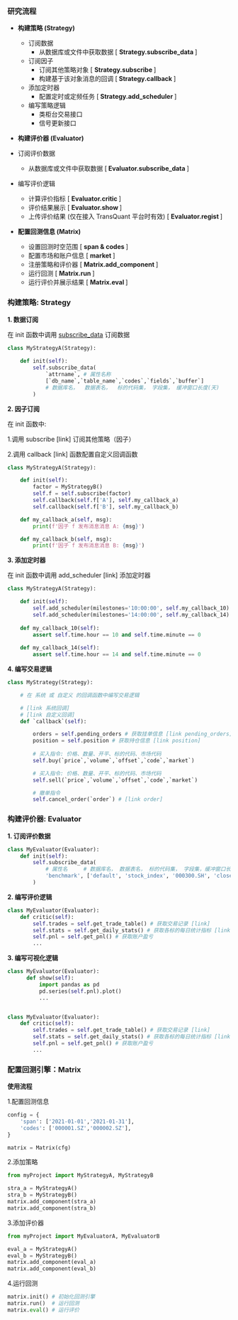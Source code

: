 
### 研究流程

- <b> 构建策略 (Strategy) </b>
  - 订阅数据 
    - 从数据库或文件中获取数据 [ <b> Strategy.subscribe_data </b>]
  - 订阅因子 
    - 订阅其他策略对象 [ <b> Strategy.subscribe </b>]
    - 构建基于该对象消息的回调 [<b>  Strategy.callback </b>]
  - 添加定时器
    - 配置定时或定频任务 [<b> Strategy.add_scheduler </b>]
  - 编写策略逻辑
    - 类柜台交易接口 
    - 信号更新接口 
  
-  <b> 构建评价器 (Evaluator) </b>
  - 订阅评价数据
    - 从数据库或文件中获取数据 [<b> Evaluator.subscribe_data </b> ]
  - 编写评价逻辑
    - 计算评价指标 [ <b> Evaluator.critic </b>]
    - 评价结果展示 [ <b> Evaluator.show </b> ]
    - 上传评价结果 (仅在接入 TransQuant 平台时有效) [ <b> Evaluator.regist </b>] 
  
- <b> 配置回测信息 (Matrix) </b>
  - 设置回测时空范围 [ <b>span & codes </b>]
  - 配置市场和账户信息 [ <b> market </b>]
  - 注册策略和评价器 [ <b>Matrix.add_component </b>]
  - 运行回测 [ <b> Matrix.run </b>]
  - 运行评价并展示结果 [ <b> Matrix.eval </b>]



### 构建策略: Strategy

<b> 1. 数据订阅 </b>

在 init 函数中调用 [subscribe_data](3_接口说明/策略/strategy.md#subscribe_data) 订阅数据 

```python
class MyStrategyA(Strategy):
    
	def init(self):
		self.subscribe_data(
			`attrname`, # 属性名称
			[`db_name`,`table_name`,`codes`,`fields`,`buffer`]
			# 数据库名，  数据表名，  标的代码集， 字段集， 缓冲窗口长度(天)
		)
```


<b> 2. 因子订阅 </b>

在 init 函数中:

1.调用 subscribe [link] 订阅其他策略（因子）

2.调用 callback [link] 函数配置自定义回调函数

```python
class MyStrategyA(Strategy):

	def init(self):
		factor = MyStrategyB()
		self.f = self.subscribe(factor)
		self.callback(self.f['A'], self.my_callback_a)
		self.callback(self.f['B'], self.my_callback_b)

	def my_callback_a(self, msg):
		print(f'因子 f 发布消息消息 A: {msg}')

	def my_callback_b(self, msg):
		print(f'因子 f 发布消息消息 B: {msg}')
```

<b> 3. 添加定时器 </b>

在 init 函数中调用 add_scheduler [link] 添加定时器

```python
class MyStrategyA(Strategy):

    def init(self):
        self.add_scheduler(milestones='10:00:00', self.my_callback_10)
		self.add_scheduler(milestones='14:00:00', self.my_callback_14)
	
	def my_callback_10(self):
		assert self.time.hour == 10 and self.time.minute == 0
	
	def my_callback_14(self):
		assert self.time.hour == 14 and self.time.minute == 0

```
<b> 4. 编写交易逻辑 </b>

```python
class MyStrategy(Strategy):

	# 在 系统 或 自定义 的回调函数中编写交易逻辑

	# [link 系统回调]
	# [link 自定义回调]
	def `callback`(self):

		orders = self.pending_orders # 获取挂单信息 [link pending_orders]
		position = self.position # 获取持仓信息 [link position]
		
		# 买入指令: 价格、数量、开平、标的代码、市场代码
		self.buy(`price`,`volume`,`offset`,`code`,`market`)

		# 买入指令: 价格、数量、开平、标的代码、市场代码
		self.sell(`price`,`volume`,`offset`,`code`,`market`)

		# 撤单指令
		self.cancel_order(`order`) # [link order] 

```

### 构建评价器: Evaluator
 
<b> 1. 订阅评价数据 </b>

```python
class MyEvaluator(Evaluator):
	def init(self):
		self.subscribe_data(
			# 属性名	  # 数据库名， 数据表名， 标的代码集， 字段集，缓冲窗口长度(天)
            'benchmark', ['default', 'stock_index', '000300.SH', 'close', 0]
        )
```

<b> 2. 编写评价逻辑 </b>

```python
class MyEvaluator(Evaluator):
	def critic(self):
		self.trades = self.get_trade_table() # 获取交易记录 [link]
		self.stats = self.get_daily_stats()	# 获取各标的每日统计指标 [link]
		self.pnl = self.get_pnl() # 获取账户盈亏
		...
```
<b> 3. 编写可视化逻辑 </b>
   
```python
class MyEvaluator(Evaluator):
	  def show(self):
		  import pandas as pd
		  pd.series(self.pnl).plot()
		  ...
```

```python

class MyEvaluator(Evaluator):
	def critic(self):
		self.trades = self.get_trade_table() # 获取交易记录 [link]
		self.stats = self.get_daily_stats()	# 获取各标的每日统计指标 [link]
		self.pnl = self.get_pnl() # 获取账户盈亏
		...
```



### 配置回测引擎：Matrix

<b> 使用流程 </b>

1.配置回测信息
```python
config = {
    'span': ['2021-01-01','2021-01-31'],
    'codes': ['000001.SZ','000002.SZ'],
}

matrix = Matrix(cfg)
```

2.添加策略
```python
from myProject import MyStrategyA, MyStrategyB

stra_a = MyStrategyA()
stra_b = MyStrategyB()
matrix.add_component(stra_a)
matrix.add_component(stra_b)
```

3.添加评价器

```python
from myProject import MyEvaluatorA, MyEvaluatorB

eval_a = MyStrategyA()
eval_b = MyStrategyB()
matrix.add_component(eval_a)
matrix.add_component(eval_b)
```

4.运行回测

```python
matrix.init() # 初始化回测引擎
matrix.run()  # 运行回测
matrix.eval() # 运行评价
```


